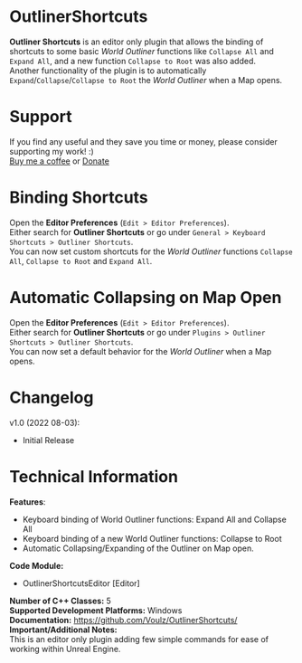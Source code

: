 # OutlinerShortcuts

**Outliner Shortcuts** is an editor only plugin that allows the binding of shortcuts to some basic *World Outliner* functions like `Collapse All` and `Expand All`, and a new function `Collapse to Root` was also added.  
Another functionality of the plugin is to automatically `Expand`/`Collapse`/`Collapse to Root` the *World Outliner* when a Map opens.  

# Support

If you find any useful and they save you time or money, please consider supporting my work! :)  
[Buy me a coffee](https://www.buymeacoffee.com/voulz) or [Donate](https://www.paypal.com/donate/?business=8DUZ3UMZ28P9Y&no_recurring=1&item_name=I+create+plugins+for+multiple+software+like+Unreal+Engine.+If+you+find+any+useful%2C+please+consider+supporting+my+work%21+%3A%29&currency_code=AUD)

# Binding Shortcuts

Open the **Editor Preferences** (`Edit > Editor Preferences`).  
Either search for **Outliner Shortcuts** or go under `General > Keyboard Shortcuts > Outliner Shortcuts`.  
You can now set custom shortcuts for the *World Outliner* functions `Collapse All`, `Collapse to Root` and `Expand All`.

# Automatic Collapsing on Map Open

Open the **Editor Preferences** (`Edit > Editor Preferences`).  
Either search for **Outliner Shortcuts** or go under `Plugins > Outliner Shortcuts > Outliner Shortcuts`.  
You can now set a default behavior for the *World Outliner* when a Map opens.

# Changelog

v1.0 (2022 08-03):
- Initial Release

# Technical Information
**Features**:
- Keyboard binding of World Outliner functions: Expand All and Collapse All
- Keyboard binding of a new World Outliner functions: Collapse to Root
- Automatic Collapsing/Expanding of the Outliner on Map open.

**Code Module:**
- OutlinerShortcutsEditor [Editor]

**Number of C++ Classes:** 5  
**Supported Development Platforms:** Windows  
**Documentation:** https://github.com/Voulz/OutlinerShortcuts/  
**Important/Additional Notes:**  
This is an editor only plugin adding few simple commands for ease of working within Unreal Engine.
